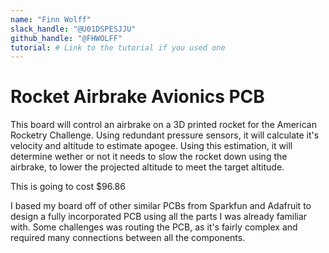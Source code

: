 ```yaml
---
name: "Finn Wolff"
slack_handle: "@U01DSPESJJU"
github_handle: "@FHWOLFF"
tutorial: # Link to the tutorial if you used one
---
```


# Rocket Airbrake Avionics PCB

This board will control an airbrake on a 3D printed rocket for the American Rocketry Challenge. Using redundant pressure sensors, it will calculate it's velocity and altitude to estimate apogee. Using this estimation, it will determine wether or not it needs to slow the rocket down using the airbrake, to lower the projected altitude to meet the target altitude. 

This is going to cost $96.86

I based my board off of other similar PCBs from Sparkfun and Adafruit to design a fully incorporated PCB using all the parts I was already familiar with. Some challenges was routing the PCB, as it's fairly complex and required many connections between all the components.  
